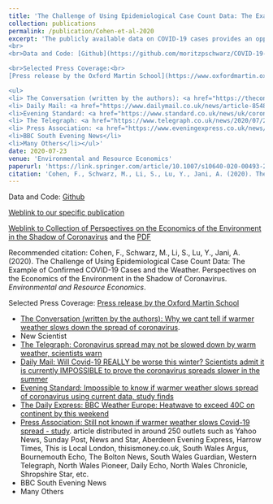 ```yaml
---
title: 'The Challenge of Using Epidemiological Case Count Data: The Example of Confirmed COVID-19 Cases and the Weather'
collection: publications
permalink: /publication/Cohen-et-al-2020
excerpt: 'The publicly available data on COVID-19 cases provides an opportunity to better understand this new disease. However, strong attention needs to be paid to the limitations of the data to avoid making inaccurate conclusions. This article, which focuses on the relationship between the weather and COVID-19, raises the concern that the same factors influencing the spread of the disease might also affect the number of tests performed and who gets tested. For example, weather conditions impact the prevalence of respiratory diseases with symptoms similar to COVID-19, and this will likely influence the number of tests performed. This general limitation could severely undermine any similar analysis using existing COVID-19 data or comparable epidemiological data. This could mislead decision-makers on questions of great policy relevance.
<br>
<br>Data and Code: [Github](https://github.com/moritzpschwarz/COVID-19-weather-Oxford)<br>

<br>Selected Press Coverage:<br> 
[Press release by the Oxford Martin School](https://www.oxfordmartin.ox.ac.uk/news/warmer-weather-covid-19/)

<ul>
<li> The Conversation (written by the authors): <a href="https://theconversation.com/why-we-cant-tell-if-warmer-weather-slows-down-the-spread-of-coronavirus-142950">Why we cant tell if warmer weather slows down the spread of coronavirus</a></li>
<li> Daily Mail: <a href="https://www.dailymail.co.uk/news/article-8548099/Will-Covid-19-REALLY-worse-winter-Scientists-say-currently-impossible-tell.html">Will Covid-19 REALLY be worse this winter? Scientists admit it is currently IMPOSSIBLE to prove the coronavirus spreads slower in the summer</a></li>
<li>Evening Standard: <a href="https://www.standard.co.uk/news/uk/coronavirus-spread-warmer-and-colder-weather-study-oxford-university-a4506126.html">Impossible to know if warmer weather slows spread of coronavirus using current data, study finds</a></li>
<li> The Telegraph: <a href="https://www.telegraph.co.uk/news/2020/07/23/coronavirus-spread-may-notbe-slowed-warm-weather-scientists/">Coronavirus spread may not be slowed down by warm weather, scientists warn</a></li>
<li> Press Association: <a href="https://www.eveningexpress.co.uk/news/uk/still-not-known-if-warmer-weather-slows-covid-19-spread-study/">Still not known if warmer weather slows Covid-19 spread - study</a>. <br> Article distributed in around 250 outlets such as Yahoo News, Sunday Post, News and Star, Aberdeen Evening Express, Harrow Times, This is Local London, thisismoney.co.uk, South Wales Argus, Bournemouth Echo, The Bolton News, South Wales Guardian, Western Telegraph, North Wales Pioneer, Daily Echo, North Wales Chronicle, Shropshire Star, etc. </li>
<li>BBC South Evening News</li>
<li>Many Others</li></ul>'
date: 2020-07-23
venue: 'Environmental and Resource Economics'
paperurl: 'https://link.springer.com/article/10.1007/s10640-020-00493-2#Sec43'
citation: 'Cohen, F., Schwarz, M., Li, S., Lu, Y., Jani, A. (2020). The Challenge of Using Epidemiological Case Count Data: The Example of Confirmed COVID-19 Cases and the Weather. <i>Environmental and Resource Economics</i>.'
---
```

Data and Code: [Github](https://github.com/moritzpschwarz/COVID-19-weather-Oxford)

[Weblink to our specific publication](https://link.springer.com/article/10.1007/s10640-020-00493-2#Sec43)

[Weblink to Collection of Perspectives on the Economics of the Environment in the Shadow of Coronavirus](https://link.springer.com/article/10.1007/s10640-020-00493-2) and the [PDF](https://link.springer.com/content/pdf/10.1007/s10640-020-00493-2.pdf)

Recommended citation: Cohen, F., Schwarz, M., Li, S., Lu, Y., Jani, A. (2020). The Challenge of Using Epidemiological Case Count Data: The Example of Confirmed COVID-19 Cases and the Weather. Perspectives on the Economics of the Environment in the Shadow of Coronavirus. <i>Environmental and Resource Economics</i>.


Selected Press Coverage: 
[Press release by the Oxford Martin School](https://www.oxfordmartin.ox.ac.uk/news/warmer-weather-covid-19/)

- [The Conversation (written by the authors): Why we cant tell if warmer weather slows down the spread of coronavirus](https://theconversation.com/why-we-cant-tell-if-warmer-weather-slows-down-the-spread-of-coronavirus-142950).
- New Scientist
- [The Telegraph: Coronavirus spread may not be slowed down by warm weather, scientists warn](https://www.telegraph.co.uk/news/2020/07/23/coronavirus-spread-may-notbe-slowed-warm-weather-scientists/)
- [Daily Mail: Will Covid-19 REALLY be worse this winter? Scientists admit it is currently IMPOSSIBLE to prove the coronavirus spreads slower in the summer](https://www.dailymail.co.uk/news/article-8548099/Will-Covid-19-REALLY-worse-winter-Scientists-say-currently-impossible-tell.html)
- [Evening Standard: Impossible to know if warmer weather slows spread of coronavirus using current data, study finds](https://www.standard.co.uk/news/uk/coronavirus-spread-warmer-and-colder-weather-study-oxford-university-a4506126.html)
- [The Daily Express: BBC Weather Europe: Heatwave to exceed 40C on continent by this weekend](https://www.express.co.uk/news/weather/1314886/bbc-weather-europe-forecast-heatwave-latest-temperature-map)
- [Press Association: Still not known if warmer weather slows Covid-19 spread - study](https://www.eveningexpress.co.uk/news/uk/still-not-known-if-warmer-weather-slows-covid-19-spread-study/). article distributed in around 250 outlets such as Yahoo News, Sunday Post, News and Star, Aberdeen Evening Express, Harrow Times, This is Local London, thisismoney.co.uk, South Wales Argus, Bournemouth Echo, The Bolton News, South Wales Guardian, Western Telegraph, North Wales Pioneer, Daily Echo, North Wales Chronicle, Shropshire Star, etc.
- BBC South Evening News
- Many Others


